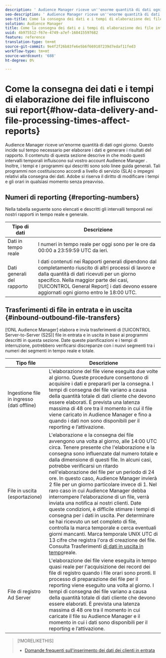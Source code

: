 ```yaml
---
description: ' Audience Manager riceve un''enorme quantità di dati ogni giorno. Questo incide sul tempo necessario per elaborare i dati e generare i risultati del rapporto. Il contenuto di questa sezione descrive in che modo questi intervalli temporali influiscono sul vostro account Audience Manager . Inoltre, i tempi e i programmi qui descritti sono solo linee guida generali. Tali programmi non costituiscono accordi a livello di servizio (SLA) o impegni relativi alla consegna dei dati. Adobe si riserva il diritto di modificare i tempi e gli orari in qualsiasi momento senza preavviso.'
seo-description: ' Audience Manager riceve un''enorme quantità di dati ogni giorno. Questo incide sul tempo necessario per elaborare i dati e generare i risultati del rapporto. Il contenuto di questa sezione descrive in che modo questi intervalli temporali influiscono sul vostro account Audience Manager . Inoltre, i tempi e i programmi qui descritti sono solo linee guida generali. Tali programmi non costituiscono accordi a livello di servizio (SLA) o impegni relativi alla consegna dei dati. Adobe si riserva il diritto di modificare i tempi e gli orari in qualsiasi momento senza preavviso.'
seo-title: Come la consegna dei dati e i tempi di elaborazione dei file influiscono sui report
solution: Audience Manager
title: Come la consegna dei dati e i tempi di elaborazione dei file influiscono sui report
uuid: 4b975512-f67e-4749-a7ef-168415597682
feature: reference
translation-type: tm+mt
source-git-commit: 9e4f2f26b83fe6e5b6f669107239d7edaf11fed3
workflow-type: tm+mt
source-wordcount: '688'
ht-degree: 0%

---
```



# Come la consegna dei dati e i tempi di elaborazione dei file influiscono sui report{#how-data-delivery-and-file-processing-times-affect-reports}

 Audience Manager riceve un&#39;enorme quantità di dati ogni giorno. Questo incide sul tempo necessario per elaborare i dati e generare i risultati del rapporto. Il contenuto di questa sezione descrive in che modo questi intervalli temporali influiscono sul vostro account Audience Manager . Inoltre, i tempi e i programmi qui descritti sono solo linee guida generali. Tali programmi non costituiscono accordi a livello di servizio (SLA) o impegni relativi alla consegna dei dati. Adobe si riserva il diritto di modificare i tempi e gli orari in qualsiasi momento senza preavviso.

## Numeri di reporting {#reporting-numbers}

<!-- 

c_reporting_file_transfer_timeframe.xml

 -->

Nella tabella seguente sono elencati e descritti gli intervalli temporali nei nostri rapporti in tempo reale e generale.


| Tipo di dati | Descrizione |
|---|---|
| Dati in tempo reale | I numeri in tempo reale per oggi sono per le ore da 00:00 a 23:59:59 UTC da ieri. |
| Dati generali del rapporto | I dati contenuti nei Rapporti [](../reporting/general-reports.md#general-reports-overview) generali dipendono dal completamento riuscito di altri processi di lavoro e dalla quantità di dati ricevuti per un giorno specifico. Nella maggior parte dei casi, [!UICONTROL General Report] i dati devono essere aggiornati ogni giorno entro le 18:00 UTC. |

## Trasferimenti di file in entrata e in uscita {#inbound-outbound-file-transfers}

[!DNL Audience Manager] elabora e invia trasferimenti di [!UICONTROL Server-to-Server (S2S)] file in entrata e in uscita in base ai programmi descritti in questa sezione. Date queste pianificazioni e i tempi di interruzione, potrebbero verificarsi discrepanze con i nuovi segmenti tra i numeri dei segmenti in tempo reale e totale.

| Tipo file | Descrizione |
|---|---|
| Ingestione file in ingresso (dati offline) | L&#39;elaborazione del file viene eseguita due volte al giorno. Queste procedure consentono di acquisire i dati e prepararli per la consegna. I tempi di consegna dei file variano a causa della quantità totale di dati cliente che devono essere elaborati. È prevista una latenza massima di 48 ore tra il momento in cui il file viene caricato in  Audience Manager e fino a quando i dati non sono disponibili per il reporting e l’attivazione. |
| File in uscita (esportazione) | L&#39;elaborazione e la consegna dei file avvengono una volta al giorno, alle 14:00 UTC circa. Tenere presente che l&#39;elaborazione e la consegna sono influenzate dal numero totale e dalla dimensione di questi file. In alcuni casi, potrebbe verificarsi un ritardo nell&#39;elaborazione del file per un periodo di 24 ore. In questo caso,  Audience Manager invierà 2 file per un giorno particolare invece di 1. Nel raro caso in cui  Audience Manager debba interrompere l&#39;elaborazione di un file, verrà inviata una notifica ai nostri clienti. Date queste condizioni, è difficile stimare i tempi di consegna per i dati in uscita. Per determinare se hai ricevuto un set completo di file, controlla la marca temporale e cerca eventuali giorni mancanti. Marca temporale UNIX UTC di 13 cifre che registra l&#39;ora di creazione del file. Consulta Trasferimenti [di dati in uscita in tempo](../integration/receiving-audience-data/real-time-outbound-transfers/real-time-outbound-transfers.md)reale. |
| File di registro Ad Server | L&#39;elaborazione dei file viene eseguita in tempo quasi reale per l&#39;acquisizione dei record dei file di registro quando i file orari sono pronti. Il processo di preparazione dei file per il reporting viene eseguito una volta al giorno. I tempi di consegna dei file variano a causa della quantità totale di dati cliente che devono essere elaborati. È prevista una latenza massima di 48 ore tra il momento in cui caricate il file su  Audience Manager e il momento in cui i dati sono disponibili per il reporting e l’attivazione. |

>[!MORELIKETHIS]
>
>* [Domande frequenti sull&#39;inserimento dei dati dei clienti in entrata](../faq/faq-inbound-data-ingestion.md)

